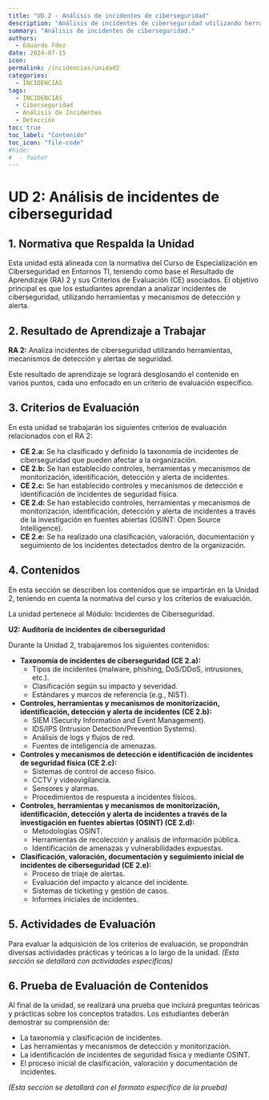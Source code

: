 ```yaml
---
title: "UD 2 - Análisis de incidentes de ciberseguridad"
description: "Análisis de incidentes de ciberseguridad utilizando herramientas, mecanismos de detección y alertas de seguridad."
summary: "Análisis de incidentes de ciberseguridad."
authors:
  - Eduardo Fdez
date: 2024-07-15
icon: 
permalink: /incidencias/unidad2
categories:
  - INCIDENCIAS
tags:
  - INCIDENCIAS
  - Ciberseguridad
  - Análisis de Incidentes
  - Detección
toc: true
toc_label: "Contenido"
toc_icon: "file-code"
#hide:
#  - footer
---
```


# UD 2: Análisis de incidentes de ciberseguridad

## 1. Normativa que Respalda la Unidad
Esta unidad está alineada con la normativa del Curso de Especialización en Ciberseguridad en Entornos TI, teniendo como base el Resultado de Aprendizaje (RA) 2 y sus Criterios de Evaluación (CE) asociados. El objetivo principal es que los estudiantes aprendan a analizar incidentes de ciberseguridad, utilizando herramientas y mecanismos de detección y alerta.

## 2. Resultado de Aprendizaje a Trabajar
**RA 2:** Analiza incidentes de ciberseguridad utilizando herramientas, mecanismos de detección y alertas de seguridad.

Este resultado de aprendizaje se logrará desglosando el contenido en varios puntos, cada uno enfocado en un criterio de evaluación específico.

## 3. Criterios de Evaluación
En esta unidad se trabajarán los siguientes criterios de evaluación relacionados con el RA 2:

*   **CE 2.a:** Se ha clasificado y definido la taxonomía de incidentes de ciberseguridad que pueden afectar a la organización.
*   **CE 2.b:** Se han establecido controles, herramientas y mecanismos de monitorización, identificación, detección y alerta de incidentes.
*   **CE 2.c:** Se han establecido controles y mecanismos de detección e identificación de incidentes de seguridad física.
*   **CE 2.d:** Se han establecido controles, herramientas y mecanismos de monitorización, identificación, detección y alerta de incidentes a través de la investigación en fuentes abiertas (OSINT: Open Source Intelligence).
*   **CE 2.e:** Se ha realizado una clasificación, valoración, documentación y seguimiento de los incidentes detectados dentro de la organización.

## 4. Contenidos
En esta sección se describen los contenidos que se impartirán en la Unidad 2, teniendo en cuenta la normativa del curso y los criterios de evaluación.

La unidad pertenece al Módulo: Incidentes de Ciberseguridad.

**U2: Auditoría de incidentes de ciberseguridad**

Durante la Unidad 2, trabajaremos los siguientes contenidos:

*   **Taxonomía de incidentes de ciberseguridad (CE 2.a):**
    *   Tipos de incidentes (malware, phishing, DoS/DDoS, intrusiones, etc.).
    *   Clasificación según su impacto y severidad.
    *   Estándares y marcos de referencia (e.g., NIST).
*   **Controles, herramientas y mecanismos de monitorización, identificación, detección y alerta de incidentes (CE 2.b):**
    *   SIEM (Security Information and Event Management).
    *   IDS/IPS (Intrusion Detection/Prevention Systems).
    *   Análisis de logs y flujos de red.
    *   Fuentes de inteligencia de amenazas.
*   **Controles y mecanismos de detección e identificación de incidentes de seguridad física (CE 2.c):**
    *   Sistemas de control de acceso físico.
    *   CCTV y videovigilancia.
    *   Sensores y alarmas.
    *   Procedimientos de respuesta a incidentes físicos.
*   **Controles, herramientas y mecanismos de monitorización, identificación, detección y alerta de incidentes a través de la investigación en fuentes abiertas (OSINT) (CE 2.d):**
    *   Metodologías OSINT.
    *   Herramientas de recolección y análisis de información pública.
    *   Identificación de amenazas y vulnerabilidades expuestas.
*   **Clasificación, valoración, documentación y seguimiento inicial de incidentes de ciberseguridad (CE 2.e):**
    *   Proceso de triaje de alertas.
    *   Evaluación del impacto y alcance del incidente.
    *   Sistemas de ticketing y gestión de casos.
    *   Informes iniciales de incidentes.

## 5. Actividades de Evaluación
Para evaluar la adquisición de los criterios de evaluación, se propondrán diversas actividades prácticas y teóricas a lo largo de la unidad.
*(Esta sección se detallará con actividades específicas)*

## 6. Prueba de Evaluación de Contenidos
Al final de la unidad, se realizará una prueba que incluirá preguntas teóricas y prácticas sobre los conceptos tratados. Los estudiantes deberán demostrar su comprensión de:    

*   La taxonomía y clasificación de incidentes.    
*   Las herramientas y mecanismos de detección y
monitorización.    
*   La identificación de incidentes de seguridad física y mediante OSINT.    
*   El proceso inicial de clasificación, valoración y documentación de incidentes.     
     
*(Esta sección se detallará con el formato específico de la prueba)*
